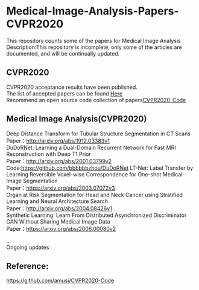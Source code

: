 # Medical-Image-Analysis-Papers-CVPR2020
This repository counts some of the papers for Medical Image Analysis  
Description:This repository is incomplete, only some of the articles are documented, and will be continually updated.

## CVPR2020
CVPR2020 acceptance results have been published.  
The list of accepted papers can be found [Here](http://cvpr2020.thecvf.com/sites/default/files/2020-03/accepted_list_0.txt)  
Recommend an open source code collection of papers[CVPR2020-Code](https://github.com/amusi/CVPR2020-Code)

## Medical Image Analysis(CVPR2020)
Deep Distance Transform for Tubular Structure Segmentation in CT Scans  
Paper：http://arxiv.org/abs/1912.03383v1  
DuDoRNet: Learning a Dual-Domain Recurrent Network for Fast MRI Reconstruction with Deep T1 Prior  
Paper：http://arxiv.org/abs/2001.03799v2  
Code:https://github.com/bbbbbbzhou/DuDoRNet
LT-Net: Label Transfer by Learning Reversible Voxel-wise Correspondence for One-shot Medical Image Segmentation  
Paper：https://arxiv.org/abs/2003.07072v3  
Organ at Risk Segmentation for Head and Neck Cancer using Stratified Learning and Neural Architecture Search  
Paper：http://arxiv.org/abs/2004.08426v1  
Synthetic Learning: Learn From Distributed Asynchronized Discriminator GAN Without Sharing Medical Image Data  
Paper：https://arxiv.org/abs/2006.00080v2  

...  
Ongoing updates

## Reference:
https://github.com/amusi/CVPR2020-Code
